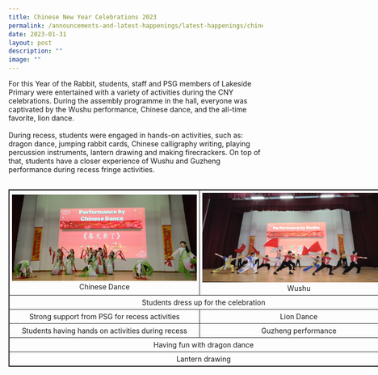 ```yaml
---
title: Chinese New Year Celebrations 2023
permalink: /announcements-and-latest-happenings/latest-happenings/chinese-new-year-celebrations-2023/
date: 2023-01-31
layout: post
description: ""
image: ""
---
```

For this Year of the Rabbit, students, staff and PSG members of Lakeside Primary were entertained with a variety of activities during the CNY celebrations. During the assembly programme in the hall, everyone was captivated by the Wushu performance, Chinese dance, and the all-time favorite, lion dance. 
<br><br>
During recess, students were engaged in hands-on activities, such as: dragon dance, jumping rabbit cards, Chinese calligraphy writing, playing percussion instruments, lantern drawing and making firecrackers. On top of that, students have a closer experience of Wushu and Guzheng performance during recess fringe activities.
<br><br>

<table style="border: 1px solid rgb(42, 42, 42); width: 773px;"><tr>
<td width="773" style="padding: 5px; text-align: center; border: 1px solid rgb(42, 42, 42); vertical-align: middle;"><img src="/images/Happenings/CNY/Photo%201.jpg" alt="Chinese Dance.jpg">Chinese Dance</td>
<td width="773" style="padding: 5px; text-align: center; border: 1px solid rgb(42, 42, 42); vertical-align: middle;"><img src="/images/Happenings/CNY/Photo%202.jpg" alt="Chinese Dance.jpg">Wushu</td></tr>
<tr>	
<td width="773" colspan="2"style="padding: 5px; text-align: center; border: 1px solid rgb(42, 42, 42); vertical-align: middle;">Students dress up for the celebration</td></tr>
<tr>
<td width="773" style="padding: 5px; text-align: center; border: 1px solid rgb(42, 42, 42); vertical-align: middle;">Strong support from PSG for recess activities</td>
<td width="773" style="padding: 5px; text-align: center; border: 1px solid rgb(42, 42, 42); vertical-align: middle;">Lion Dance</td></tr>
<tr>
<td width="773" style="padding: 5px; text-align: center; border: 1px solid rgb(42, 42, 42); vertical-align: middle;">Students having hands on activities during recess</td>
<td width="773" style="padding: 5px; text-align: center; border: 1px solid rgb(42, 42, 42); vertical-align: middle;">Guzheng performance</td></tr>
<tr>
<td width="773" colspan="2" style="padding: 5px; text-align: center; border: 1px solid rgb(42, 42, 42); vertical-align: middle;">Having fun with dragon dance</td></tr>
<tr>
<td width="773" colspan="2"style="padding: 5px; text-align: center; border: 1px solid rgb(42, 42, 42); vertical-align: middle;">Lantern drawing</td></tr>
</table>